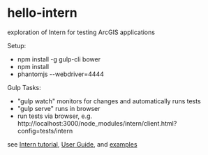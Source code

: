 # hello-intern
exploration of Intern for testing ArcGIS applications

Setup:
* npm install -g gulp-cli bower
* npm install
* phantomjs --webdriver=4444

Gulp Tasks:
* "gulp watch" monitors for changes and automatically runs tests
* "gulp serve" runs in browser 
* run tests via browser, e.g. http://localhost:3000/node_modules/intern/client.html?config=tests/intern

see [Intern tutorial](https://github.com/theintern/intern-tutorial), [User Guide](https://theintern.github.io/intern/#what-is-intern), and [examples](https://github.com/theintern/intern-examples)   

